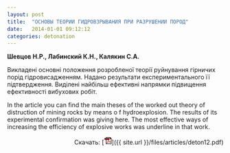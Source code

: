 ```yaml
---
layout: post
title:  "ОСНОВЫ ТЕОРИИ ГИДРОВЗРЫВАНИЯ ПРИ РАЗРУШЕНИИ ПОРОД"
date:   2014-01-01 09:12:12
categories: detonation
---
```


<strong>Шевцов Н.Р., Лабинский К.Н., Калякин С.А.</strong>

Викладені основні положення розробленої теорії руйнування 
гірничих  порід  гідровисадженням.  Надано  результати 
експериментального  її  підтвердження.  Виділені  найбільш 
ефективні напрямки підвищення ефективності вибухових робіт.

In  the  article  you  can  find  the  main  theses  of  the  worked  out 
theory of distruction of mining rocks by means o f hydroexplosion. The 
results  of  its  experimental  confirmation  was  giving  here.  The  most 
effective  ways  of  increasing  the  efficiency  of  explosive  works  was 
underline in that work.
<p align="right">
Скачать: [<img src="/img/pdf.gif">]({{ site.url }}/files/articles/deton12.pdf)
</p>
